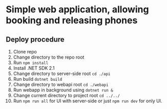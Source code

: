 # Simple web application, allowing booking and releasing phones

## Deploy procedure
1. Clone repo
2. Change directory to the repo root
3. Run `npm install`
4. Install .NET SDK 2.1
5. Change directory to server-side root `cd ./api`
6. Run build `dotnet build`
7. Change directory to webapi root `cd ./webapi`
8. Run webapp in background using `dotnet run &`
9. Change current directory to project root `cd ../../`
10. Run `npm run all` for UI with server-side or just `npm run dev` for only UI.